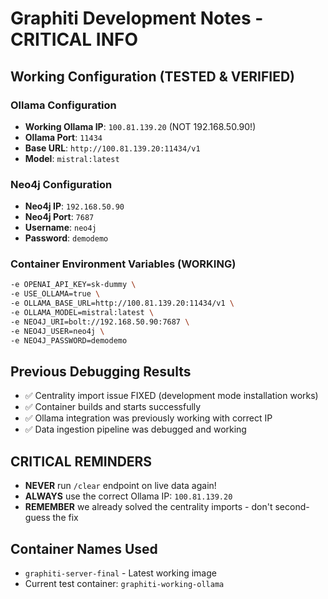 # Graphiti Development Notes - CRITICAL INFO

## Working Configuration (TESTED & VERIFIED)

### Ollama Configuration
- **Working Ollama IP**: `100.81.139.20` (NOT 192.168.50.90!)
- **Ollama Port**: `11434`
- **Base URL**: `http://100.81.139.20:11434/v1`
- **Model**: `mistral:latest`

### Neo4j Configuration  
- **Neo4j IP**: `192.168.50.90`
- **Neo4j Port**: `7687` 
- **Username**: `neo4j`
- **Password**: `demodemo`

### Container Environment Variables (WORKING)
```bash
-e OPENAI_API_KEY=sk-dummy \
-e USE_OLLAMA=true \
-e OLLAMA_BASE_URL=http://100.81.139.20:11434/v1 \
-e OLLAMA_MODEL=mistral:latest \
-e NEO4J_URI=bolt://192.168.50.90:7687 \
-e NEO4J_USER=neo4j \
-e NEO4J_PASSWORD=demodemo
```

## Previous Debugging Results
- ✅ Centrality import issue FIXED (development mode installation works)
- ✅ Container builds and starts successfully  
- ✅ Ollama integration was previously working with correct IP
- ✅ Data ingestion pipeline was debugged and working

## CRITICAL REMINDERS
- **NEVER** run `/clear` endpoint on live data again!
- **ALWAYS** use the correct Ollama IP: `100.81.139.20`
- **REMEMBER** we already solved the centrality imports - don't second-guess the fix

## Container Names Used
- `graphiti-server-final` - Latest working image
- Current test container: `graphiti-working-ollama`